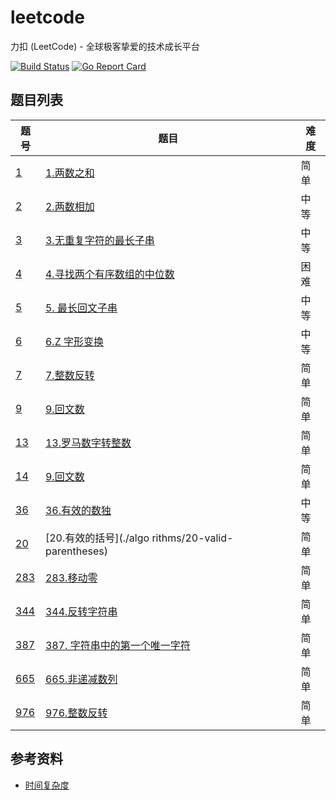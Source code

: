 # leetcode

力扣 (LeetCode) - 全球极客挚爱的技术成长平台

[![Build Status](https://travis-ci.org/iceopen/leetcode.svg?branch=master)](https://travis-ci.org/iceopen/leetcode)
[![Go Report Card](https://goreportcard.com/badge/github.com/iceopen/leetcode)](https://goreportcard.com/report/github.com/iceopen/leetcode)

## 题目列表

|题号|题目|难度|
| --- | --- | --- |
|[1](https://leetcode-cn.com/problems/two-sum/)|[1.两数之和](./algorithms/1-two-sum)|简单|
|[2](https://leetcode-cn.com/problems/add-two-numbers/)|[2.两数相加](./algorithms/1-add-two-numbers)|中等|
|[3](https://leetcode-cn.com/problems/longest-substring-without-repeating-characters)|[3.无重复字符的最长子串](./algorithms/3-longest-substring-without-repeating-characters)|中等|
|[4](https://leetcode-cn.com/problems/median-of-two-sorted-arrays/)|[4.寻找两个有序数组的中位数](./algorithms/4-median-of-two-sorted-arrays)|困难|
|[5](https://leetcode-cn.com/problems/longest-palindromic-substring/)|[5. 最长回文子串](./algorithms/5-longest-palindromic-substring/)|中等|
|[6](https://leetcode-cn.com/problems/zigzag-conversion/)|[6.Z 字形变换](./algorithms/6-zigzag-conversion)|中等|
|[7](https://leetcode-cn.com/problems/reverse-integer/)|[7.整数反转](./algorithms/2-reverse-integer)|简单|
|[9](https://leetcode-cn.com/problems/palindrome-number/)|[9.回文数](./algorithms/9-palindrome-number)|简单|
|[13](https://leetcode-cn.com/problems/roman-to-integer/)|[13.罗马数字转整数](./algorithms/13-roman-to-integer)|简单|
|[14](https://leetcode-cn.com/problems/longest-common-prefix/)|[9.回文数](./algorithms/14-longest-common-prefix)|简单|
|[36](https://leetcode-cn.com/problems/valid-sudoku/)|[36.有效的数独](./algorithms/36-valid-sudoku)|中等|
|[20](https://leetcode-cn.com/problems/valid-parentheses/)|[20.有效的括号](./algo rithms/20-valid-parentheses)|简单|
|[283](https://leetcode-cn.com/problems/move-zeroes/)|[283.移动零](./algorithms/283-move-zeroes)|简单|
|[344](https://leetcode-cn.com/problems/reverse-string/)|[344.反转字符串](./algorithms/344-reverse-string)|简单|
|[387](https://leetcode-cn.com/problems/first-unique-character-in-a-string/)|[387. 字符串中的第一个唯一字符](./algorithms/387-first-unique-character-in-a-string)|简单|
|[665](https://leetcode-cn.com/problems/non-decreasing-array/)|[665.非递减数列](./algorithms/665-non-decreasing-array)|简单|
|[976](https://leetcode-cn.com/problems/largest-perimeter-triangle/)|[976.整数反转](./algorithms/976-largest-perimeter-triangle)|简单|

## 参考资料

- [时间复杂度](https://zh.wikipedia.org/wiki/%E6%97%B6%E9%97%B4%E5%A4%8D%E6%9D%82%E5%BA%A6)